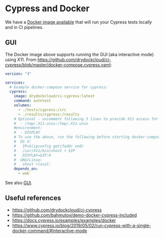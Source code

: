 # Cypress and Docker

We have a [Docker image available](https://github.com/drydockcloud/ci-cypress) that will run your Cypress tests locally and in CI pipelines.

## GUI

The Docker image above supports running the GUI (aka interactive mode) using X11. From https://github.com/drydockcloud/ci-cypress/blob/master/docker-compose.cypress.yaml:

```yaml
version: "3"

services:
  # Example docker-compose service for cypress:
  cypress:
    image: drydockcloud/ci-cypress:latest
    command: autotest
    volumes:
      - ./tests/cypress:/src
      - ./results/cypress:/results
    # Optional - uncomment following 3 lines to provide X11 access for interative use:
    #  - /tmp/.X11-unix:/tmp/.X11-unix
    #environment:
    #  - DISPLAY
    # To use the above, run the following before starting docker-compose:
    #  OS X:
    #   IP=$(ipconfig getifaddr en0)
    #   /usr/X11/bin/xhost + $IP
    #   DISPLAY=$IP:0
    #  GNU/Linux:
    #   xhost +local:
    depends_on:
      - web
```

See also [GUI](GUI.md).

## Useful references

* https://github.com/drydockcloud/ci-cypress
* https://github.com/bahmutov/demo-docker-cypress-included
* https://docs.cypress.io/examples/examples/docker
* https://www.cypress.io/blog/2019/05/02/run-cypress-with-a-single-docker-command/#Interactive-mode

